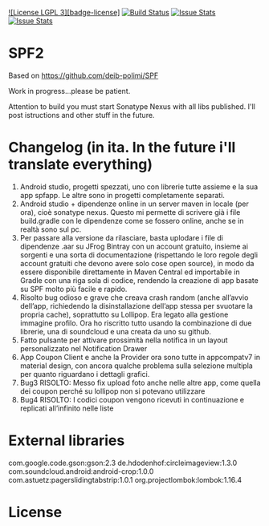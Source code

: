 [![License LGPL 3][badge-license]](http://www.gnu.org/licenses/lgpl-3.0.txt)
[![Build Status](https://travis-ci.org/Ks89/SPF2.svg?branch=master)](https://travis-ci.org/Ks89/SPF2)
[![Issue Stats](http://issuestats.com/github/Ks89/SPF2/badge/issue)](http://issuestats.com/github/Ks89/SPF2)
[![Issue Stats](http://issuestats.com/github/Ks89/SPF2/badge/pr)](http://issuestats.com/github/Ks89/SPF2)

# SPF2

Based on https://github.com/deib-polimi/SPF

Work in progress...please be patient.

Attention to build you must start Sonatype Nexus with all libs published. I'll post istructions and other stuff in the future.



# Changelog (in ita. In the future i'll translate everything)
1. Android studio, progetti spezzati, uno con librerie tutte assieme e la sua app spfapp. Le altre sono in progetti completamente separati.
2. Android studio + dipendenze online in un server maven in locale (per ora), cioè sonatype nexus. Questo mi permette di scrivere già i file build.gradle con le dipendenze come se fossero online, anche se in realtà sono sul pc.
3. Per passare alla versione da rilasciare, basta uplodare i file di dipendenze .aar su JFrog Bintray con un account gratuito, insieme ai sorgenti e una sorta di documentazione (rispettando le loro regole degli account gratuiti che devono avere solo cose open source), in modo da essere disponibile direttamente in Maven Central ed importabile in Gradle con una riga sola di codice, rendendo la creazione di app basate su SPF molto più facile e rapido.
4. Risolto bug odioso e grave che creava crash random (anche all’avvio dell’app, richiedendo la disinstallazione dell’app stessa per svuotare la propria cache), soprattutto su Lollipop. Era legato alla gestione immagine profilo. Ora ho riscritto tutto usando la combinazione di due librerie, una di soundcloud e una creata da uno su github.
5. Fatto pulsante per attivare prossimità nella notifica in un layout personalizzato nel Notification Drawer
6. App Coupon Client e anche la Provider ora sono tutte in appcompatv7 in material design, con ancora qualche problema sulla selezione multipla per quanto riguardano i dettagli grafici.
7. Bug3 RISOLTO: Messo fix upload foto anche nelle altre app, come quella dei coupon perché su lollipop non si potevano utilizzare
8. Bug4 RISOLTO: I codici coupon vengono ricevuti in continuazione e replicati all’infinito nelle liste


# External libraries
com.google.code.gson:gson:2.3
de.hdodenhof:circleimageview:1.3.0
com.soundcloud.android:android-crop:1.0.0
com.astuetz:pagerslidingtabstrip:1.0.1
org.projectlombok:lombok:1.16.4


# License



[bardge-license]: https://img.shields.io/badge/license-LGPLv3-blue.svg
